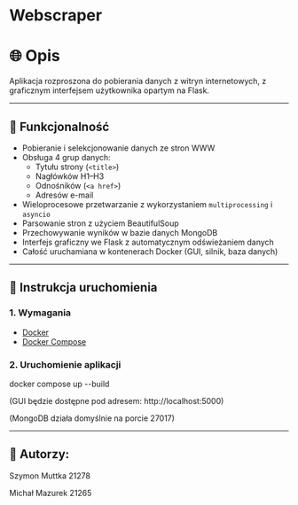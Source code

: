 # Webscraper

# 🌐 Opis

Aplikacja rozproszona do pobierania danych z witryn internetowych, z graficznym interfejsem użytkownika opartym na Flask.

---

## 📌 Funkcjonalność

- Pobieranie i selekcjonowanie danych ze stron WWW
- Obsługa 4 grup danych:
  - Tytułu strony (`<title>`)
  - Nagłówków H1–H3
  - Odnośników (`<a href>`)
  - Adresów e-mail
- Wieloprocesowe przetwarzanie z wykorzystaniem `multiprocessing` i `asyncio`
- Parsowanie stron z użyciem BeautifulSoup
- Przechowywanie wyników w bazie danych MongoDB
- Interfejs graficzny we Flask z automatycznym odświeżaniem danych
- Całość uruchamiana w kontenerach Docker (GUI, silnik, baza danych)

---

## 🚀 Instrukcja uruchomienia

### 1. Wymagania
- [Docker](https://www.docker.com/)
- [Docker Compose](https://docs.docker.com/compose/)

### 2. Uruchomienie aplikacji
docker compose up --build

(GUI będzie dostępne pod adresem: http://localhost:5000)

(MongoDB działa domyślnie na porcie 27017)

---

## 🧠 Autorzy:
Szymon Muttka 21278

Michał Mazurek 21265
